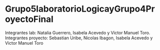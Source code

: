 # Grupo5laboratorioLogicayGrupo4ProyectoFinal
Integrantes lab: Natalia Guerrero, Isabela Acevedo y Victor Manuel Toro.             
Integrantes proyecto: Sebastian Uribe, Nicolas Ibagon, Isabela Acevedo y Victor Manuel Toro
